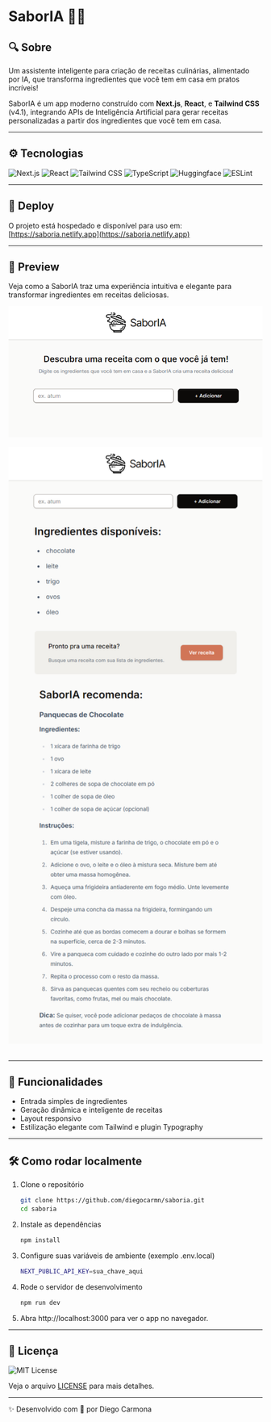 # SaborIA 🍳🤖

## 🔍 Sobre
Um assistente inteligente para criação de receitas culinárias, alimentado por IA, que transforma ingredientes que você tem em casa em pratos incríveis!

SaborIA é um app moderno construído com **Next.js**, **React**, e **Tailwind CSS** (v4.1), integrando APIs de Inteligência Artificial para gerar receitas personalizadas a partir dos ingredientes que você tem em casa.

---

## ⚙️ Tecnologias

![Next.js](https://img.shields.io/badge/Next.js-000000?style=for-the-badge&logo=next.js&logoColor=white)
![React](https://img.shields.io/badge/React-61DAFB?style=for-the-badge&logo=react&logoColor=black)
![Tailwind CSS](https://img.shields.io/badge/Tailwind_CSS-06B6D4?style=for-the-badge&logo=tailwind-css&logoColor=white)
![TypeScript](https://img.shields.io/badge/TypeScript-3178C6?style=for-the-badge&logo=typescript&logoColor=white)
![Huggingface](https://img.shields.io/badge/Huggingface-F9900F?style=for-the-badge&logo=huggingface&logoColor=white)
![ESLint](https://img.shields.io/badge/ESLint-4B32C3?style=for-the-badge&logo=eslint&logoColor=white)

---

## 🚀 Deploy

O projeto está hospedado e disponível para uso em:  
[https://saboria.netlify.app](https://saboria.netlify.app)

---

## 📸 Preview

Veja como a SaborIA traz uma experiência intuitiva e elegante para transformar ingredientes em receitas deliciosas.

<div align="center">

<img src="public/preview01.png" alt="Homepage SaborIA" width="600" style="margin-bottom: 1rem;" />

<img src="public/preview02.png" alt="Resultado da receita" width="600" style="margin-bottom: 1rem;" />

</div>

---

## 🎯 Funcionalidades

- Entrada simples de ingredientes  
- Geração dinâmica e inteligente de receitas  
- Layout responsivo  
- Estilização elegante com Tailwind e plugin Typography  

---

## 🛠️ Como rodar localmente

1. Clone o repositório  

    ```bash
    git clone https://github.com/diegocarmn/saboria.git
    cd saboria
2. Instale as dependências

    ```bash
    npm install
3. Configure suas variáveis de ambiente (exemplo .env.local)
    ```bash
    NEXT_PUBLIC_API_KEY=sua_chave_aqui
4. Rode o servidor de desenvolvimento
    ```bash
    npm run dev
5. Abra http://localhost:3000 para ver o app no navegador.

---

## 📄 Licença
![MIT License](https://img.shields.io/badge/License-MIT-green?style=for-the-badge)

Veja o arquivo [LICENSE](./LICENSE) para mais detalhes.

---

✨ Desenvolvido com 💜 por Diego Carmona